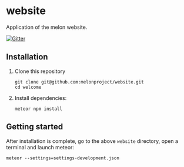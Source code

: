 # website

Application of the melon website. 

[![Gitter](https://badges.gitter.im/melonproject/general.svg)](https://gitter.im/melonproject/general?utm_source=badge&utm_medium=badge&utm_campaign=pr-badge&utm_content=badge)

## Installation

1. Clone this repository
    ```
    git clone git@github.com:melonproject/website.git
    cd welcome

    ```

2. Install dependencies:
    ```
    meteor npm install
    ```

## Getting started

After installation is complete, go to the above `website` directory, open a terminal and launch meteor:

  ```
  meteor --settings=settings-development.json
  ```
